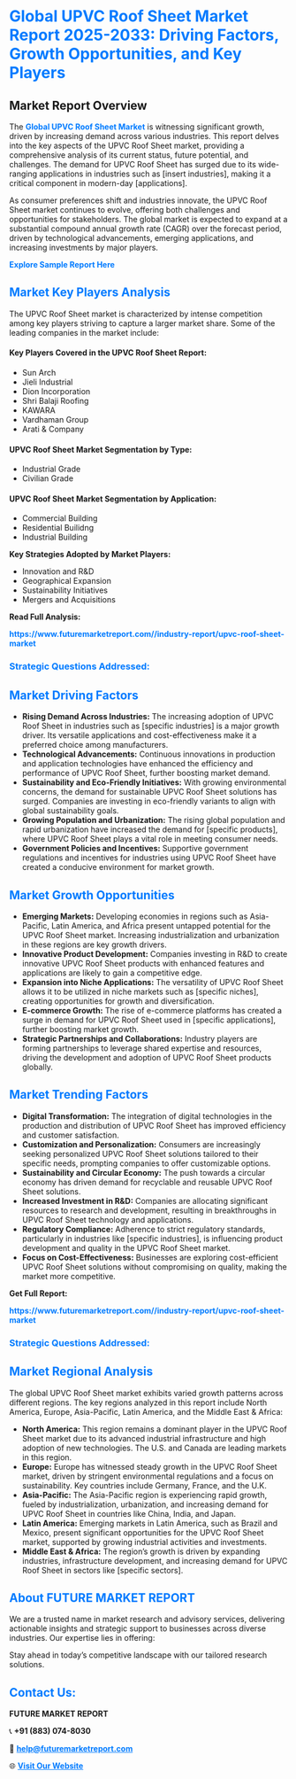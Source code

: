 <h1 style="color: #007BFF;">Global UPVC Roof Sheet Market Report 2025-2033: Driving Factors, Growth Opportunities, and Key Players</h1>

<section id="overview">
<h2>Market Report Overview</h2>
<p>The <a href="https://www.futuremarketreport.com//industry-report/upvc-roof-sheet-market" style="color: #007BFF; text-decoration: none;"><strong>Global UPVC Roof Sheet Market</strong></a> is witnessing significant growth, driven by increasing demand across various industries. This report delves into the key aspects of the UPVC Roof Sheet market, providing a comprehensive analysis of its current status, future potential, and challenges. The demand for UPVC Roof Sheet has surged due to its wide-ranging applications in industries such as [insert industries], making it a critical component in modern-day [applications].</p>
<p>As consumer preferences shift and industries innovate, the UPVC Roof Sheet market continues to evolve, offering both challenges and opportunities for stakeholders. The global market is expected to expand at a substantial compound annual growth rate (CAGR) over the forecast period, driven by technological advancements, emerging applications, and increasing investments by major players.</p>
</section>

<section id="overview">
<p><a href="https://www.futuremarketreport.com//request-sample/reportId=52808" style="color: #007BFF; text-decoration: none;"><strong>Explore Sample Report Here</strong></a></p>
</section>

<section id="key-players">
<h2 style="color: #007BFF;">Market Key Players Analysis</h2>
<p>The UPVC Roof Sheet market is characterized by intense competition among key players striving to capture a larger market share. Some of the leading companies in the market include:</p>
<h4>Key Players Covered in the UPVC Roof Sheet Report:</h4>
<ul><li>Sun Arch</li><li>Jieli Industrial</li><li>Dion Incorporation</li><li>Shri Balaji Roofing</li><li>KAWARA</li><li>Vardhaman Group</li><li>Arati &amp; Company</li></ul>
<h4>UPVC Roof Sheet Market Segmentation by Type:</h4>
<ul><li>Industrial Grade</li><li>Civilian Grade</li></ul>

<h4>UPVC Roof Sheet Market Segmentation by Application:</h4>
<ul><li>Commercial Building</li><li>Residential Builidng</li><li>Industrial Building</li></ul>
<p><strong>Key Strategies Adopted by Market Players:</strong></p>
<ul>
<li>Innovation and R&D</li>
<li>Geographical Expansion</li>
<li>Sustainability Initiatives</li>
<li>Mergers and Acquisitions</li>
</ul>
</section>

<section>
<p><strong>Read Full Analysis: </strong></p><a href="https://www.futuremarketreport.com//industry-report/upvc-roof-sheet-market" style="color: #007BFF; text-decoration: none;"><strong>https://www.futuremarketreport.com//industry-report/upvc-roof-sheet-market</strong></a>
<h3 style="color: #007BFF;">Strategic Questions Addressed:</h3>
</section>

<section id="driving-factors">
<h2 style="color: #007BFF;">Market Driving Factors</h2>
<ul>
<li><strong>Rising Demand Across Industries:</strong> The increasing adoption of UPVC Roof Sheet in industries such as [specific industries] is a major growth driver. Its versatile applications and cost-effectiveness make it a preferred choice among manufacturers.</li>
<li><strong>Technological Advancements:</strong> Continuous innovations in production and application technologies have enhanced the efficiency and performance of UPVC Roof Sheet, further boosting market demand.</li>
<li><strong>Sustainability and Eco-Friendly Initiatives:</strong> With growing environmental concerns, the demand for sustainable UPVC Roof Sheet solutions has surged. Companies are investing in eco-friendly variants to align with global sustainability goals.</li>
<li><strong>Growing Population and Urbanization:</strong> The rising global population and rapid urbanization have increased the demand for [specific products], where UPVC Roof Sheet plays a vital role in meeting consumer needs.</li>
<li><strong>Government Policies and Incentives:</strong> Supportive government regulations and incentives for industries using UPVC Roof Sheet have created a conducive environment for market growth.</li>
</ul>
</section>

<section id="growth-opportunities">
<h2 style="color: #007BFF;">Market Growth Opportunities</h2>
<ul>
<li><strong>Emerging Markets:</strong> Developing economies in regions such as Asia-Pacific, Latin America, and Africa present untapped potential for the UPVC Roof Sheet market. Increasing industrialization and urbanization in these regions are key growth drivers.</li>
<li><strong>Innovative Product Development:</strong> Companies investing in R&D to create innovative UPVC Roof Sheet products with enhanced features and applications are likely to gain a competitive edge.</li>
<li><strong>Expansion into Niche Applications:</strong> The versatility of UPVC Roof Sheet allows it to be utilized in niche markets such as [specific niches], creating opportunities for growth and diversification.</li>
<li><strong>E-commerce Growth:</strong> The rise of e-commerce platforms has created a surge in demand for UPVC Roof Sheet used in [specific applications], further boosting market growth.</li>
<li><strong>Strategic Partnerships and Collaborations:</strong> Industry players are forming partnerships to leverage shared expertise and resources, driving the development and adoption of UPVC Roof Sheet products globally.</li>
</ul>
</section>

<section id="trending-factors">
<h2 style="color: #007BFF;">Market Trending Factors</h2>
<ul>
<li><strong>Digital Transformation:</strong> The integration of digital technologies in the production and distribution of UPVC Roof Sheet has improved efficiency and customer satisfaction.</li>
<li><strong>Customization and Personalization:</strong> Consumers are increasingly seeking personalized UPVC Roof Sheet solutions tailored to their specific needs, prompting companies to offer customizable options.</li>
<li><strong>Sustainability and Circular Economy:</strong> The push towards a circular economy has driven demand for recyclable and reusable UPVC Roof Sheet solutions.</li>
<li><strong>Increased Investment in R&D:</strong> Companies are allocating significant resources to research and development, resulting in breakthroughs in UPVC Roof Sheet technology and applications.</li>
<li><strong>Regulatory Compliance:</strong> Adherence to strict regulatory standards, particularly in industries like [specific industries], is influencing product development and quality in the UPVC Roof Sheet market.</li>
<li><strong>Focus on Cost-Effectiveness:</strong> Businesses are exploring cost-efficient UPVC Roof Sheet solutions without compromising on quality, making the market more competitive.</li>
</ul>
</section>

<section>
<p><strong>Get Full Report: </strong></p><a href="https://www.futuremarketreport.com//industry-report/upvc-roof-sheet-market" style="color: #007BFF; text-decoration: none;"><strong>https://www.futuremarketreport.com//industry-report/upvc-roof-sheet-market</strong></a>
<h3 style="color: #007BFF;">Strategic Questions Addressed:</h3>
</section>


<section id="regional-analysis">
<h2 style="color: #007BFF;">Market Regional Analysis</h2>
<p>The global UPVC Roof Sheet market exhibits varied growth patterns across different regions. The key regions analyzed in this report include North America, Europe, Asia-Pacific, Latin America, and the Middle East & Africa:</p>
<ul>
<li><strong>North America:</strong> This region remains a dominant player in the UPVC Roof Sheet market due to its advanced industrial infrastructure and high adoption of new technologies. The U.S. and Canada are leading markets in this region.</li>
<li><strong>Europe:</strong> Europe has witnessed steady growth in the UPVC Roof Sheet market, driven by stringent environmental regulations and a focus on sustainability. Key countries include Germany, France, and the U.K.</li>
<li><strong>Asia-Pacific:</strong> The Asia-Pacific region is experiencing rapid growth, fueled by industrialization, urbanization, and increasing demand for UPVC Roof Sheet in countries like China, India, and Japan.</li>
<li><strong>Latin America:</strong> Emerging markets in Latin America, such as Brazil and Mexico, present significant opportunities for the UPVC Roof Sheet market, supported by growing industrial activities and investments.</li>
<li><strong>Middle East & Africa:</strong> The region’s growth is driven by expanding industries, infrastructure development, and increasing demand for UPVC Roof Sheet in sectors like [specific sectors].</li>
</ul>
</section>

<footer>
<h2 style="color: #007BFF;">About FUTURE MARKET REPORT</h2>
<p>We are a trusted name in market research and advisory services, delivering actionable insights and strategic support to businesses across diverse industries. Our expertise lies in offering:</p>

<p>Stay ahead in today’s competitive landscape with our tailored research solutions.</p>

<h2 style="color: #007BFF;">Contact Us:</h2>
<p><strong>FUTURE MARKET REPORT</strong></p>
<p>📞 <strong>+91 (883) 074-8030</strong></p>
<p>📧 <strong><a href="mailto:help@futuremarketreport.com" style="color: #007BFF;">help@futuremarketreport.com</a></strong></p>
<p>🌐 <strong><a href="https://www.futuremarketreport.com/" style="color: #007BFF;">Visit Our Website</a></strong></p>
</footer>